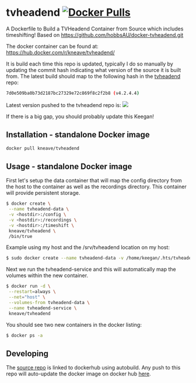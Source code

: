 # tvheadend [![Docker Pulls](https://img.shields.io/docker/pulls/kneave/tvheadend.svg)](https://hub.docker.com/r/kneave/tvheadend/)
A Dockerfile to Build a TVHeadend Container from Source which includes timeshifting!
Based on https://github.com/hobbsAU/docker-tvheadend.git

The docker container can be found at:
https://hub.docker.com/r/kneave/tvheadend/

It is build each time this repo is updated, typically I do so manually by updating the commit hash indicating what version of the source it is built from.
The latest build should map to the following hash in the [tvheadend](https://github.com/tvheadend/tvheadend) repo:

```sh
7d0e509ba0b73d2187bc27329e72c869f8c2f2b8 (v4.2.4.4)
```

Latest version pushed to the tvheadend repo is:
[![](https://api.bintray.com/packages/tvheadend/deb/tvheadend/images/download.svg) ](https://bintray.com/tvheadend/deb/tvheadend/_latestVersion)

If there is a big gap, you should probably update this Keegan!

## Installation - standalone Docker image
```sh
docker pull kneave/tvheadend
```

## Usage - standalone Docker image

First let's setup the data container that will map the config directory from the host to the container as well as the recordings directory. This container will provide persistent storage.
```sh
$ docker create \
 --name tvheadend-data \
 -v <hostdir>:/config \
 -v <hostdir>:/recordings \
 -v <hostdir>:/timeshift \
 kneave/tvheadend \
 /bin/true
```  

Example using my host and the /srv/tvheadend location on my host:
```sh
$ sudo docker create --name tvheadend-data -v /home/keegan/.hts/tvheadend:/config -v /media/four/RecordedTV:/recordings -v /media/four/Timeshift:/timeshift kneave/tvheadend
```  

Next we run the tvheadend-service and this will automatically map the volumes within the new container.
```sh
$ docker run -d \
 --restart=always \
 --net="host" \
 --volumes-from tvheadend-data \
 --name tvheadend-service \
 kneave/tvheadend
```  

You should see two new containers in the docker listing:
```sh
$ docker ps -a
```

## Developing
The [source repo](https://github.com/kneave/tvheadend) is linked to dockerhub using autobuild. Any push to this repo will auto-update the docker image on docker hub [here](https://hub.docker.com/r/kneave/tvheadend).
